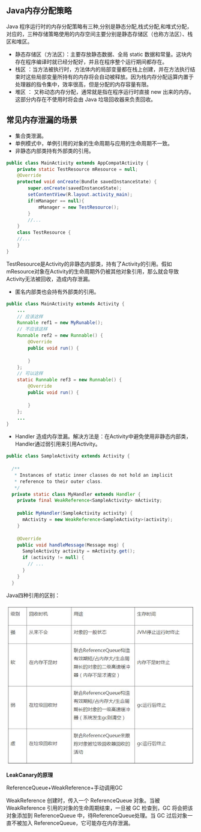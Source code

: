 ## Java内存分配策略

Java 程序运行时的内存分配策略有三种,分别是静态分配,栈式分配,和堆式分配，对应的，三种存储策略使用的内存空间主要分别是静态存储区（也称方法区）、栈区和堆区。

- 静态存储区（方法区）：主要存放静态数据、全局 static 数据和常量。这块内存在程序编译时就已经分配好，并且在程序整个运行期间都存在。
- 栈区 ：当方法被执行时，方法体内的局部变量都在栈上创建，并在方法执行结束时这些局部变量所持有的内存将会自动被释放。因为栈内存分配运算内置于处理器的指令集中，效率很高，但是分配的内存容量有限。
- 堆区 ： 又称动态内存分配，通常就是指在程序运行时直接 new 出来的内存。这部分内存在不使用时将会由 Java 垃圾回收器来负责回收。

## 常见内存泄漏的场景

- 集合类泄漏。
- 单例模式中，单例引用的对象的生命周期与应用的生命周期不一致。
- 非静态内部类持有外部类的引用。

```java
public class MainActivity extends AppCompatActivity {
	private static TestResource mResource = null;
    @Override
    protected void onCreate(Bundle savedInstanceState) {
        super.onCreate(savedInstanceState);
        setContentView(R.layout.activity_main);
        if(mManager == null){
            mManager = new TestResource();
        }
        //...
    }
    class TestResource {
    //...
    }
}
```

TestResource是Activity的非静态内部类，持有了Activity的引用。假如mResource对象在Activity的生命周期外仍被其他对象引用，那么就会导致Activity无法被回收，造成内存泄漏。

- 匿名内部类也会持有外部类的引用。

```java
public class MainActivity extends Activity {
	...
    // 应该这样
    Runnable ref1 = new MyRunable();
    // 不应该这样
    Runnable ref2 = new Runnable() {
        @Override
        public void run() {

        }
    };
    // 可以这样
    static Runnable ref3 = new Runnable() {
        @Override
        public void run() {

        }
    };
   	...
}
```

- Handler 造成内存泄漏。解决方法是：在Activity中避免使用非静态内部类，Handler通过弱引用来引用Activity。

```java
public class SampleActivity extends Activity {

  /**
   * Instances of static inner classes do not hold an implicit
   * reference to their outer class.
   */
  private static class MyHandler extends Handler {
    private final WeakReference<SampleActivity> mActivity;

    public MyHandler(SampleActivity activity) {
      mActivity = new WeakReference<SampleActivity>(activity);
    }

    @Override
    public void handleMessage(Message msg) {
      SampleActivity activity = mActivity.get();
      if (activity != null) {
        // ...
      }
    }
  }
```

Java四种引用的区别：

![Java的四种引用](Java的四种引用.jpg)



**LeakCanary的原理**

ReferenceQueue+WeakReference+手动调用GC

WeakReference 创建时，传入一个 ReferenceQueue 对象。当被 WeakReference 引用的对象的生命周期结束，一旦被 GC 检查到，GC 将会把该对象添加到 ReferenceQueue 中，待ReferenceQueue处理。当 GC 过后对象一直不被加入 ReferenceQueue，它可能存在内存泄漏。